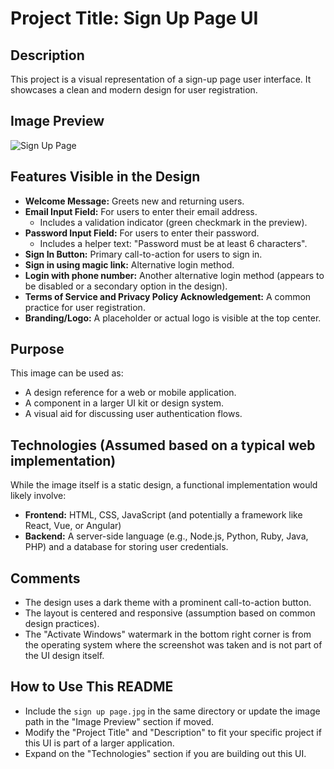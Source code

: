 # Project Title: Sign Up Page UI

## Description

This project is a visual representation of a sign-up page user interface. It showcases a clean and modern design for user registration.

## Image Preview

![Sign Up Page](<sign up page.jpg>)

## Features Visible in the Design

* **Welcome Message:** Greets new and returning users.
* **Email Input Field:** For users to enter their email address.
    * Includes a validation indicator (green checkmark in the preview).
* **Password Input Field:** For users to enter their password.
    * Includes a helper text: "Password must be at least 6 characters".
* **Sign In Button:** Primary call-to-action for users to sign in.
* **Sign in using magic link:** Alternative login method.
* **Login with phone number:** Another alternative login method (appears to be disabled or a secondary option in the design).
* **Terms of Service and Privacy Policy Acknowledgement:** A common practice for user registration.
* **Branding/Logo:** A placeholder or actual logo is visible at the top center.

## Purpose

This image can be used as:

* A design reference for a web or mobile application.
* A component in a larger UI kit or design system.
* A visual aid for discussing user authentication flows.

## Technologies (Assumed based on a typical web implementation)

While the image itself is a static design, a functional implementation would likely involve:

* **Frontend:** HTML, CSS, JavaScript (and potentially a framework like React, Vue, or Angular)
* **Backend:** A server-side language (e.g., Node.js, Python, Ruby, Java, PHP) and a database for storing user credentials.

## Comments

* The design uses a dark theme with a prominent call-to-action button.
* The layout is centered and responsive (assumption based on common design practices).
* The "Activate Windows" watermark in the bottom right corner is from the operating system where the screenshot was taken and is not part of the UI design itself.

## How to Use This README

* Include the `sign up page.jpg` in the same directory or update the image path in the "Image Preview" section if moved.
* Modify the "Project Title" and "Description" to fit your specific project if this UI is part of a larger application.
* Expand on the "Technologies" section if you are building out this UI.
